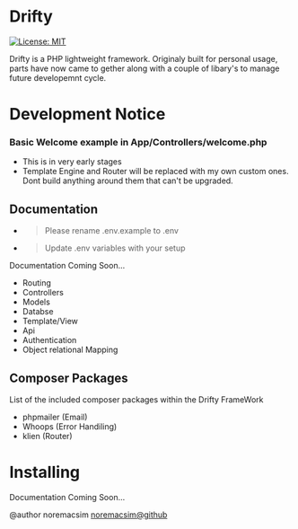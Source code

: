 # Drifty
[![License: MIT](https://img.shields.io/badge/License-MIT-yellow.svg)](https://opensource.org/licenses/MIT)

Drifty is a PHP lightweight framework. Originaly built for personal usage, parts have now came to gether along with a couple of libary's to manage future developemnt cycle.

# Development Notice


### Basic Welcome example in App/Controllers/welcome.php

- This is in very early stages
- Template Engine and Router will be replaced with my own custom ones. Dont build anything around them that can't be upgraded.

## Documentation
* > Please rename .env.example to .env
* > Update .env variables with your setup

Documentation Coming Soon...
- Routing
- Controllers
- Models
- Databse
- Template/View
- Api
- Authentication
- Object relational Mapping

## Composer Packages
List of the included composer packages within the Drifty FrameWork

- phpmailer (Email)
- Whoops (Error Handiling)
- klien (Router)

# Installing
Documentation Coming Soon...

@author     noremacsim <noremacsim@github>

